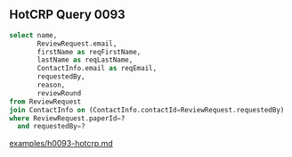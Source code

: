 
## HotCRP Query 0093
```sql
select name,
       ReviewRequest.email,
       firstName as reqFirstName,
       lastName as reqLastName,
       ContactInfo.email as reqEmail,
       requestedBy,
       reason,
       reviewRound
from ReviewRequest
join ContactInfo on (ContactInfo.contactId=ReviewRequest.requestedBy)
where ReviewRequest.paperId=?
  and requestedBy=?
```
[examples/h0093-hotcrp.md](/examples/h0093-hotcrp.md)